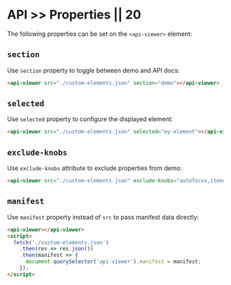 # API >> Properties || 20

The following properties can be set on the `<api-viewer>` element:

## `section`

Use `section` property to toggle between demo and API docs:

```html
<api-viewer src="./custom-elements.json" section="demo"></api-viewer>
```

## `selected`

Use `selected` property to configure the displayed element:

```html
<api-viewer src="./custom-elements.json" selected="my-element"></api-viewer>
```

## `exclude-knobs`

Use `exclude-knobs` attribute to exclude properties from demo:

```html
<api-viewer src="./custom-elements.json" exclude-knobs="autofocus,items"></api-viewer>
```

## `manifest`

Use `manifest` property instead of `src` to pass manifest data directly:

```html
<api-viewer></api-viewer>
<script>
  fetch('./custom-elements.json')
    .then(res => res.json())
    .then(manifest => {
      document.querySelector('api-viewer').manifest = manifest;
    });
</script>
```
